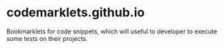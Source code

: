 # codemarklets.github.io
Bookmarklets for code snippets, which will useful to developer to execute some tests on their projects.
